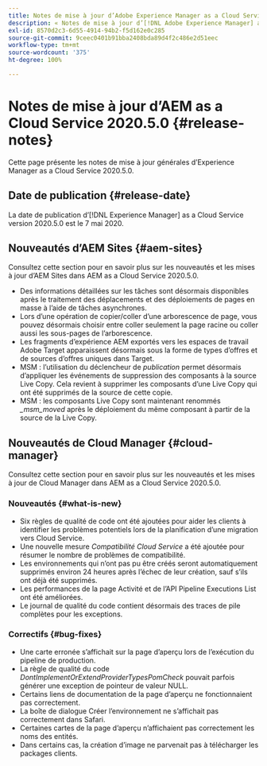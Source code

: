 ```yaml
---
title: Notes de mise à jour d’Adobe Experience Manager as a Cloud Service version 2020.5.0
description: « Notes de mise à jour d’[!DNL Adobe Experience Manager] as a Cloud Service version 2020.5.0. »
exl-id: 8570d2c3-6d55-4914-94b2-f5d162e0c285
source-git-commit: 9ceec0401b91bba2408bda89d4f2c486e2d51eec
workflow-type: tm+mt
source-wordcount: '375'
ht-degree: 100%

---
```


# Notes de mise à jour d’AEM as a Cloud Service 2020.5.0 {#release-notes}

Cette page présente les notes de mise à jour générales d’Experience Manager as a Cloud Service 2020.5.0.

## Date de publication {#release-date}

La date de publication d’[!DNL Experience Manager] as a Cloud Service version 2020.5.0 est le 7 mai 2020.

## Nouveautés d’AEM Sites {#aem-sites}

Consultez cette section pour en savoir plus sur les nouveautés et les mises à jour d’AEM Sites dans AEM as a Cloud Service 2020.5.0.

* Des informations détaillées sur les tâches sont désormais disponibles après le traitement des déplacements et des déploiements de pages en masse à l’aide de tâches asynchrones.
* Lors d’une opération de copier/coller d’une arborescence de page, vous pouvez désormais choisir entre coller seulement la page racine ou coller aussi les sous-pages de l’arborescence.
* Les fragments d’expérience AEM exportés vers les espaces de travail Adobe Target apparaissent désormais sous la forme de types d’offres et de sources d’offres uniques dans Target.
* MSM : l’utilisation du déclencheur de *publication* permet désormais d’appliquer les événements de suppression des composants à la source Live Copy. Cela revient à supprimer les composants d’une Live Copy qui ont été supprimés de la source de cette copie.
* MSM : les composants Live Copy sont maintenant renommés *_msm_moved* après le déploiement du même composant à partir de la source de la Live Copy.


## Nouveautés de Cloud Manager {#cloud-manager}

Consultez cette section pour en savoir plus sur les nouveautés et les mises à jour de Cloud Manager dans AEM as a Cloud Service 2020.5.0.

### Nouveautés {#what-is-new}

* Six règles de qualité de code ont été ajoutées pour aider les clients à identifier les problèmes potentiels lors de la planification d’une migration vers Cloud Service.
* Une nouvelle mesure *Compatibilité Cloud Service* a été ajoutée pour résumer le nombre de problèmes de compatibilité.
* Les environnements qui n’ont pas pu être créés seront automatiquement supprimés environ 24 heures après l’échec de leur création, sauf s’ils ont déjà été supprimés.
* Les performances de la page Activité et de l’API Pipeline Executions List ont été améliorées.
* Le journal de qualité du code contient désormais des traces de pile complètes pour les exceptions.

### Correctifs  {#bug-fixes}

* Une carte erronée s’affichait sur la page d’aperçu lors de l’exécution du pipeline de production.
* La règle de qualité du code *DontImplementOrExtendProviderTypesPomCheck* pouvait parfois générer une exception de pointeur de valeur NULL.
* Certains liens de documentation de la page d’aperçu ne fonctionnaient pas correctement.
* La boîte de dialogue Créer l’environnement ne s’affichait pas correctement dans Safari.
* Certaines cartes de la page d’aperçu n’affichaient pas correctement les noms des entités.
* Dans certains cas, la création d’image ne parvenait pas à télécharger les packages clients.
